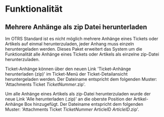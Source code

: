 # Funktionalität

## Mehrere Anhänge als zip Datei herunterladen

Im OTRS Standard ist es nicht möglich mehrere Anhänge eines Tickets oder Artikels auf einmal herunterzuladen, jeder Anhang muss einzeln heruntergeladen werden. Dieses Paket erweitert das System um die Funktionalität alle Anhänge eines Tickets oder Artikels als einzelne zip-Datei herunterzuladen.

Ticket-Anhänge können über den neuen Link 'Ticket-Anhänge herunterladen (zip)' im Ticket-Menü der Ticket-Detailansicht heruntergeladen werden. Der Dateiname entspricht dem folgenden Muster: 'Attachments Ticket *TicketNummer*.zip'.

Um alle Anhänge eines Artikels als zip-Datei herunterzuladen wurde der neue Link 'Alle herunterladen (.zip)' an die oberste Position der Artikel-Anhänge Box hinzugefügt. Der Dateiname entspricht dem folgenden Muster: 'Attachments Ticket *TicketNummer* ArticleID *ArticleID*.zip'.